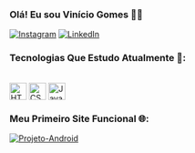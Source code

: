 ### Olá! Eu sou Vinício Gomes 🖖🏻

[![Instagram](https://img.shields.io/badge/Instagram-E4405F?style=for-the-badge&logo=instagram&logoColor=white)](https://www.instagram.com/viniciogomesr) [![LinkedIn](https://img.shields.io/badge/LinkedIn-0077B5?style=for-the-badge&logo=linkedin&logoColor=white)](https://www.linkedin.com/in/viniciogomesr/)

### Tecnologias Que Estudo Atualmente 📖:
<div style="display: inline_block"><br>
    <img align="center" alt="HTML5" width="30px" src="https://cdn.jsdelivr.net/gh/devicons/devicon@latest/icons/html5/html5-original.svg">
    <img align="center" alt="CSS" width="30px" src="https://cdn.jsdelivr.net/gh/devicons/devicon@latest/icons/css3/css3-original.svg">
    <img align="center" alt="JavaScript" width="30px" src="https://cdn.jsdelivr.net/gh/devicons/devicon@latest/icons/javascript/javascript-original.svg">
</div>

### Meu Primeiro Site Funcional 🌐:
[![Projeto-Android](https://img.shields.io/badge/website-000000?style=for-the-badge&logo=About.me&logoColor=white)](https://viniciogomesr.github.io/projeto-android/)
